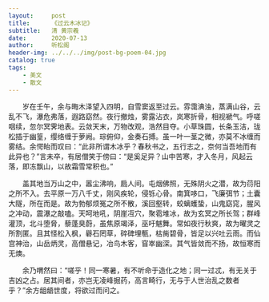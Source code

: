 ```yaml
---
layout:     post
title:      《过云木冰记》
subtitle:   清 黄宗羲
date:       2020-07-13
author:     听松阁
header-img: ../../../img/post-bg-poem-04.jpg
catalog: true
tags:
    - 美文
    - 散文
---
```


　　岁在壬午，余与晦木泽望入四明，自雪窦返至过云。雰霭淟浊，蒸满山谷，云乱不飞，瀑危弗落，遐路窈然。夜行撤烛，雾露沾衣，岚寒折骨，相视褫气。呼嗟咽续，忽尔冥霁地表。云敛天末，万物改观，浩然目夺。小草珠圆，长条玉洁，珑松插于幽篁，缨络缠于萝阙。琮俯仰，金奏石搏。虽一叶一茎之微，亦莫不冰缠而雾结。余愕眙而叹曰：“此非所谓木冰乎？春秋书之，五行志之，奈何当吾地而有此异也？”言未卒，有居僧笑于傍曰：“是奚足异？山中苦寒，才入冬月，风起云落，即冻飘山，以故霜雪常积也。”


　　盖其地当万山之中，嚣尘沸响，扃人间。屯烟佛照，无殊阴火之潜，故为葕阳之所不入。去平原一万八千丈，刚风疾轮，侵铄心骨。南箕哆口，飞廉弭节；土囊大隧，所在而是。故为勃郁烦冤之所不散，溪回壑转，蛟螭蠖蛰，山鬼窈窕，腥风之冲动，震瀑之敲嗑。天呵地吼，阴崖冱穴，聚雹堆冰，故为玄冥之所长驾；群峰灌顶，北斗堕脅，藜蓬臭蔚，虽焦原竭泽，巫吁魃舞。常如夜行秋爽，故为曜灵之所割匿。且其怪松入枫，礜石罔草，碎碑埋甎，枯胔碧骨，皆足以兴吐云雨。而仙宫神治，山岳炳灵，高僧悬记，冶鸟木客，窅崒幽深。其气皆敛而不扬，故恒寒而无燠。


　　余乃喟然曰：“嗟乎！同一寒暑，有不听命于造化之地；同一过忒，有无关于吉凶之占。居其间者，亦岂无凌峰掘药，高言畸行，无与于人世治乱之数者乎？”余方龃龉世度，将欲过而问之。
